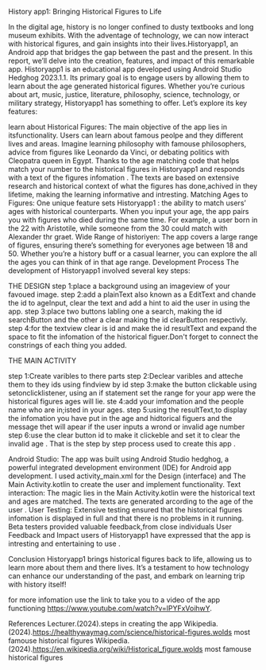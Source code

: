 History app1: Bringing Historical Figures to Life

In the digital age, history is no longer confined to dusty textbooks and long museum exhibits. With the adventage  of technology, we can now interact with historical figures, and gain insights into their lives.Historyapp1, an Android app that bridges the gap between the past and the present. In this report, we’ll delve into the creation, features, and impact of this remarkable app.
 Historyapp1 is an educational app developed using Android Studio Hedghog 2023.1.1. Its primary goal is to engage users by allowing them to learn about the age generated historical figures. Whether you’re curious about art, music, justice, literature, philosophy, science, technology, or military strategy, Historyapp1 has something to offer. Let’s explore its key features:

learn about Historical Figures: The main objective of the app lies in itsfunctionality. Users can learn about famous peolpe and they different lives and areas. Imagine learning philosophy with famouse philosophers, advice from figures like  Leonardo da Vinci, or debating politics with Cleopatra queen in Egypt.
Thanks to the age matching code that helps match your number to the historical figures in Historyapp1 and responds with a text of the figures infomation . The texts are  based on extensive research and historical context of what the figures has done,achived in they lifetime, making the learning  informative and intresting.
Matching Ages to Figures: One unique feature sets Historyapp1 : the ability to match users’ ages with historical counterparts. When you input your age, the app pairs you with figures who died during the same time. For example, a user born in the 22 with Aristotile, while someone from the 30  could match with Alexander thr graet.
Wide Range of historiyen: The app covers a large range of figures, ensuring there’s something for everyones age between 18 and 50. Whether you’re a history buff or a casual learner, you can explore the all the ages you can think of in that age range.
Development Process
The development of Historyapp1  involved several key steps:

THE DESIGN
step 1:place a background using an imageview of your favoued image. 
step 2:add a plainText also known as a EditText and chande the id to ageInput,
       clear the text and add a hint to aid the user in using the app.
step 3:place two buttons labling one a search, making the id searchButton and the other a clear making the id  clearButton respectivly.
step 4:for the textview clear is id and make the id resultText and expand the space to fit the infomation of the historical figuer.Don't forget to connect the constrings of each thing you added.


THE MAIN ACTIVITY

step 1:Create varibles to there parts 
step 2:Declear varibles and atteche them to they ids using findview by id
step 3:make the button clickable using setonclicklistener, using an if statement set the range for your app were the historical figures ages will lie. 
ste 4:add your imfomation and the people name who are in;isted in your ages.
step 5:using the resultText,to display the infomation you have put in the age and hidtorical figuers and the message thet will apear if the user inputs a wrond or invalid age number
step 6:use the clear button id to make it clickeble and set it to clear the invalid age .
That is the step by step  process used to create this app .

Android Studio: The app was built using Android Studio hedghog, a powerful integrated development environment (IDE) for Android app development. I used activity_main.xml for the Design (interface) and The Main Activity.kotlin to create the user  and implement  functionality.
Text interaction: The magic lies in the Main Activity.kotlin were the historical text and ages are matched. The texts are generated arcording to the age of the user . 
User Testing: Extensive testing ensured that the historical figures infomation is displayed in full and that there is no problems in it running. Beta testers provided valuable feedback,from close individuals 
User Feedback and Impact users of Historyapp1 have expressed that the app is intresting and entertaining to use .


Conclusion
Historyapp1 brings historical figures back to life, allowing us to learn more about them and there lives. It’s a testament to how technology can enhance our understanding of the past,
and embark on learning trip  with history itself! 

for more infomation use  the link to take you to a video of the app functioning 
https://www.youtube.com/watch?v=lPYFxVoihwY.

References
Lecturer.(2024).steps in creating the app
Wikipedia.(2024).https://healthywaymag.com/science/historical-figures.wolds most famouse historical figures
Wikipedia.(2024).https://en.wikipedia.org/wiki/Historical_figure.wolds most famouse historical figures
